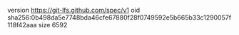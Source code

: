 version https://git-lfs.github.com/spec/v1
oid sha256:0b498da5e7748bda46cfe67880f28f0749592e5b665b33c1290057f118f42aaa
size 6592
